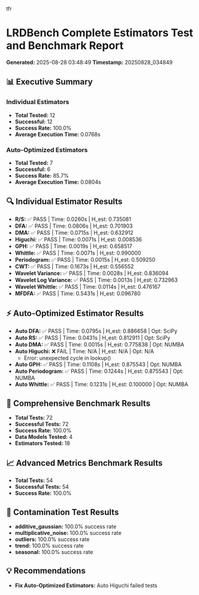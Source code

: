 tfr
# LRDBench Complete Estimators Test and Benchmark Report

**Generated:** 2025-08-28 03:48:49
**Timestamp:** 20250828_034849

## 📊 Executive Summary

### Individual Estimators
- **Total Tested:** 12
- **Successful:** 12
- **Success Rate:** 100.0%
- **Average Execution Time:** 0.0768s

### Auto-Optimized Estimators
- **Total Tested:** 7
- **Successful:** 6
- **Success Rate:** 85.7%
- **Average Execution Time:** 0.0804s

## 🔍 Individual Estimator Results

- **R/S:** ✅ PASS | Time: 0.0260s | H_est: 0.735081
- **DFA:** ✅ PASS | Time: 0.0806s | H_est: 0.701903
- **DMA:** ✅ PASS | Time: 0.0715s | H_est: 0.632912
- **Higuchi:** ✅ PASS | Time: 0.0071s | H_est: 0.008536
- **GPH:** ✅ PASS | Time: 0.0019s | H_est: 0.658517
- **Whittle:** ✅ PASS | Time: 0.0071s | H_est: 0.990000
- **Periodogram:** ✅ PASS | Time: 0.0015s | H_est: 0.509250
- **CWT:** ✅ PASS | Time: 0.1673s | H_est: 0.556552
- **Wavelet Variance:** ✅ PASS | Time: 0.0028s | H_est: 0.836094
- **Wavelet Log Variance:** ✅ PASS | Time: 0.0013s | H_est: 0.732963
- **Wavelet Whittle:** ✅ PASS | Time: 0.0114s | H_est: 0.476167
- **MFDFA:** ✅ PASS | Time: 0.5431s | H_est: 0.096780

## ⚡ Auto-Optimized Estimator Results

- **Auto DFA:** ✅ PASS | Time: 0.0795s | H_est: 0.886658 | Opt: SciPy
- **Auto RS:** ✅ PASS | Time: 0.0431s | H_est: 0.812911 | Opt: SciPy
- **Auto DMA:** ✅ PASS | Time: 0.0015s | H_est: 0.775838 | Opt: NUMBA
- **Auto Higuchi:** ❌ FAIL | Time: N/A | H_est: N/A | Opt: N/A
  - Error: unexpected cycle in lookup()
- **Auto GPH:** ✅ PASS | Time: 0.1108s | H_est: 0.875543 | Opt: NUMBA
- **Auto Periodogram:** ✅ PASS | Time: 0.1244s | H_est: 0.875543 | Opt: NUMBA
- **Auto Whittle:** ✅ PASS | Time: 0.1231s | H_est: 0.100000 | Opt: NUMBA

## 🚀 Comprehensive Benchmark Results

- **Total Tests:** 72
- **Successful Tests:** 72
- **Success Rate:** 100.0%
- **Data Models Tested:** 4
- **Estimators Tested:** 18

## 📈 Advanced Metrics Benchmark Results

- **Total Tests:** 54
- **Successful Tests:** 54
- **Success Rate:** 100.0%

## 🧪 Contamination Test Results

- **additive_gaussian:** 100.0% success rate
- **multiplicative_noise:** 100.0% success rate
- **outliers:** 100.0% success rate
- **trend:** 100.0% success rate
- **seasonal:** 100.0% success rate

## 💡 Recommendations

- **Fix Auto-Optimized Estimators:** Auto Higuchi failed tests
